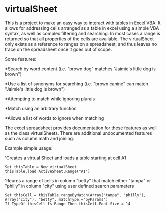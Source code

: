 
# virtualSheet
This is a project to make an easy way to interact with tables in Excel VBA. It allows for addressing cells arranged as a table in excel using a simple VBA syntax, as well as complex filtering and searching. In most cases a range is returned so that all properties of the cells are available. The virtualSheet only exists as a reference to ranges on a spreadsheet, and thus leaves no trace on the spreadsheet once it goes out of scope.

Some features:

*Search by word content (i.e. "brown dog" matches "Jaimie's little dog is brown")

*Use a list of synonyms for searching (i.e. "brown canine" can match "Jaimie's little dog is brown")

*Attempting to match while ignoring plurals

*Match using an arbitrary function

*Allows a list of words to ignore when matching 

The excel spreadsheet provides documentation for these features as well as the class virtualSheets. There are additional undocumented features such as column math and joining.



Example simple usage:


'Creates a virtual Sheet and loads a table starting at cell A1
```vba
Set thisTable = New virtualSheet
thisTable.load ActiveSheet.Range("A1")
```



'Reurns a range of cells in column "betty" that match either "tampa" or "philly" in column "city" using user defined search parameters
```vba
Set thisCell = thisTable.rangeByMatch(Array("tampa", "philly"), Array("city"), "betty", matchType:="byParams")
If TypeOf thisCell Is Range Then thisCell.Font.Size = 14
```


